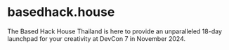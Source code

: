 # basedhack.house
The Based Hack House Thailand is here to provide an unparalleled 18-day launchpad for your creativity at DevCon 7 in November 2024.
